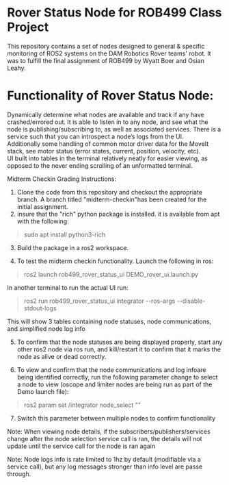 # Rover Status Node for ROB499 Class Project

This repository contains a set of nodes designed to general & specific monitoring of ROS2 systems on the DAM Robotics Rover teams' robot. It was to fulfill the final assignment of ROB499 by Wyatt Boer and Osian Leahy.


# Functionality of Rover Status Node:

Dynamically determine what nodes are available and track if any have crashed/errored out. It is able to listen in to any node, and see what the node is publishing/subscribing to, as well as associated services. There is a service such that you can introspect a node’s logs from the UI.  
Additionally some handling of common motor driver data for the MoveIt stack, see motor status (error states, current, position, velocity, etc).  
UI built into tables in the terminal relatively neatly for easier viewing, as opposed to the never ending scrolling of an unformatted terminal.  


Midterm Checkin Grading Instructions:
1. Clone the code from this repository and checkout the appropriate branch. A branch titled "midterm-checkin"has been created for the initial assignment.
2. insure that the "rich" python package is installed. it is available from apt with the following:
> sudo apt install python3-rich

3. Build the package in a ros2 workspace.

4. To test the midterm checkin functionality. Launch the following in ros:

> ros2 launch rob499_rover_status_ui DEMO_rover_ui.launch.py

In another terminal to run the actual UI run:  

>ros2 run rob499_rover_status_ui integrator --ros-args --disable-stdout-logs  

This will show 3 tables containing node statuses, node communications, and simplified node log info

5. To confirm that the node statuses are being displayed properly, start any other ros2 node via ros run, and kill/restart it to confirm that it marks the node as alive or dead correctly.

6. To view and confirm that the node communications and log infoare being identified correctly, run the following parameter change to select a node to view (oscope and limiter nodes are being run as part of the Demo launch file):
> ros2 param set /integrator node_select "<NAME OF NODE>"

7. Switch this parameter between multiple nodes to confirm functionality

Note: When viewing node details, if the subscribers/publishers/services change after the node selection service call is ran, the details will not update until the service call for the node is ran again

Note: Node logs info is rate limited to 1hz by default (modifiable via a service call), but any log messages stronger than info level are passe through.
